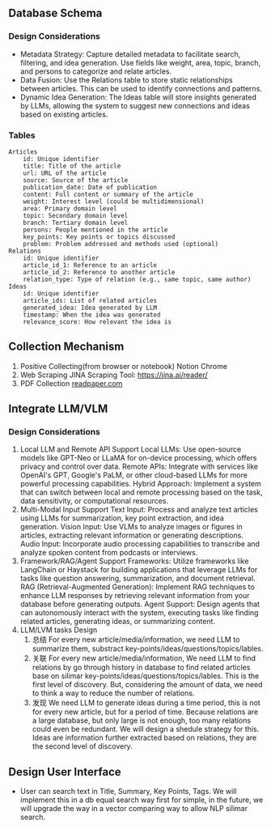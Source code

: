 ## Database Schema
### Design Considerations
- Metadata Strategy: Capture detailed metadata to facilitate search, filtering, and idea generation. Use fields like weight, area, topic, branch, and persons to categorize and relate articles.
- Data Fusion: Use the Relations table to store static relationships between articles. This can be used to identify connections and patterns.
- Dynamic Idea Generation: The Ideas table will store insights generated by LLMs, allowing the system to suggest new connections and ideas based on existing articles.
### Tables
    Articles
        id: Unique identifier
        title: Title of the article
        url: URL of the article
        source: Source of the article
        publication_date: Date of publication
        content: Full content or summary of the article
        weight: Interest level (could be multidimensional)
        area: Primary domain level
        topic: Secondary domain level
        branch: Tertiary domain level
        persons: People mentioned in the article
        key_points: Key points or topics discussed
        problem: Problem addressed and methods used (optional)
    Relations
        id: Unique identifier
        article_id_1: Reference to an article
        article_id_2: Reference to another article
        relation_type: Type of relation (e.g., same topic, same author)
    Ideas
        id: Unique identifier
        article_ids: List of related articles
        generated_idea: Idea generated by LLM
        timestamp: When the idea was generated
        relevance_score: How relevant the idea is

## Collection Mechanism
1. Positive Collecting(from browser or notebook)
    Notion 
    Chrome 
2. Web Scraping
    JINA Scraping Tool: https://jina.ai/reader/
3. PDF Collection
    [readpaper.com](https://readpaper.com/home/library)

## Integrate LLM/VLM
### Design Considerations
1. Local LLM and Remote API Support
Local LLMs: Use open-source models like GPT-Neo or LLaMA for on-device processing, which offers privacy and control over data.
Remote APIs: Integrate with services like OpenAI's GPT, Google's PaLM, or other cloud-based LLMs for more powerful processing capabilities.
Hybrid Approach: Implement a system that can switch between local and remote processing based on the task, data sensitivity, or computational resources.
2. Multi-Modal Input Support
Text Input: Process and analyze text articles using LLMs for summarization, key point extraction, and idea generation.
Vision Input: Use VLMs to analyze images or figures in articles, extracting relevant information or generating descriptions.
Audio Input: Incorporate audio processing capabilities to transcribe and analyze spoken content from podcasts or interviews.
3. Framework/RAG/Agent Support
Frameworks: Utilize frameworks like LangChain or Haystack for building applications that leverage LLMs for tasks like question answering, summarization, and document retrieval.
RAG (Retrieval-Augmented Generation): Implement RAG techniques to enhance LLM responses by retrieving relevant information from your database before generating outputs.
Agent Support: Design agents that can autonomously interact with the system, executing tasks like finding related articles, generating ideas, or summarizing content.
4. LLM/LVM tasks Design
    1. 总结 For every new article/media/information, we need LLM to summarize them, substract key-points/ideas/questions/topics/lables.
    2. 关联 For every new article/media/information, We need LLM to find relations by go through history in database to find related articles base on silimar key-points/ideas/questions/topics/lables. This is the first level of discovery. But, considering the amount of data, we need to think a way to reduce the number of relations.
    3. 发现 We need LLM to generate ideas during a time period, this is not for every new article, but for a period of time. Because relations are a large database, but only large is not enough, too many relations could even be redundant. We will design a shedule strategy for this. Ideas are information further extracted based on relations, they are the second level of discovery.

## Design User Interface
- User can search text in Title, Summary, Key Points, Tags. We will implement this in a db equal search way first for simple, in the future, we will upgrade the way in a vector comparing way to allow NLP silimar search.
